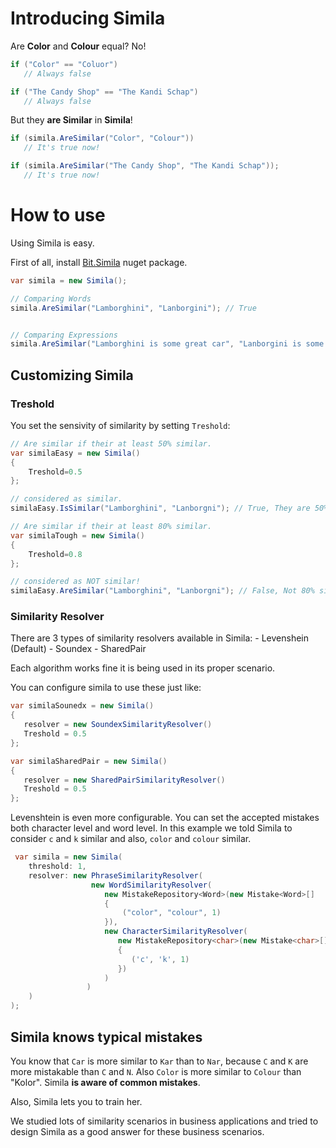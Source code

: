 # Introducing Simila
Are **Color** and **Colour** equal? No!

```c#
if ("Color" == "Coluor")
   // Always false

if ("The Candy Shop" == "The Kandi Schap")
   // Always false
```

But they **are Similar** in **Simila**!

```c#
if (simila.AreSimilar("Color", "Colour"))
   // It's true now!

if (simila.AreSimilar("The Candy Shop", "The Kandi Schap"));
   // It's true now!
```

# How to use
Using Simila is easy.

First of all, install [Bit.Simila](https://www.nuget.org/packages/Bit.Simila/) nuget package.

```c#
var simila = new Simila();

// Comparing Words
simila.AreSimilar("Lamborghini", "Lanborgini"); // True


// Comparing Expressions
simila.AreSimilar("Lamborghini is some great car", "Lanborgini is some graet kar"); // True
```
## Customizing Simila 

### **Treshold**
You set the sensivity of similarity by setting `Treshold`:

```c#
// Are similar if their at least 50% similar.
var similaEasy = new Simila()
{
    Treshold=0.5 
};

// considered as similar.
similaEasy.IsSimilar("Lamborghini", "Lanborgni"); // True, They are 50% similar.

// Are similar if their at least 80% similar.
var similaTough = new Simila() 
{ 
    Treshold=0.8 
};

// considered as NOT similar!
similaEasy.AreSimilar("Lamborghini", "Lanborgni"); // False, Not 80% similar.
```

### Similarity Resolver
There are 3 types of similarity resolvers available in Simila:
    - Levenshein (Default)
    - Soundex
    - SharedPair
    
 Each algorithm works fine it is being used in its proper scenario.
 
 You can configure simila to use these just like:
 
 ```c#
var similaSounedx = new Simila()
{
    resolver = new SoundexSimilarityResolver()
    Treshold = 0.5 
};

var similaSharedPair = new Simila()
{
    resolver = new SharedPairSimilarityResolver()
    Treshold = 0.5 
};
```

Levenshtein is even more configurable. You can set the accepted mistakes both character level and word level.
In this example we told Simila to consider `c` and `k` similar and also, `color` and `colour` similar.
```c#
 var simila = new Simila(
    threshold: 1,
    resolver: new PhraseSimilarityResolver(
                  new WordSimilarityResolver(
                     new MistakeRepository<Word>(new Mistake<Word>[]
                     {
                         ("color", "colour", 1)
                     }),
                     new CharacterSimilarityResolver(
                        new MistakeRepository<char>(new Mistake<char>[]
                        {
                           ('c', 'k', 1)
                        })
                     )
                 )
    )
);
```

## Simila knows typical mistakes
You know that `Car` is more similar to `Kar` than to `Nar`, because `C` and `K` are more mistakable than `C` and `N`.
Also `Color` is more similar to `Colour` than "Kolor".
Simila **is aware of common mistakes**.

Also, Simila lets you to train her. 




We studied lots of similarity scenarios in business applications and tried to design Simila as a good answer for these business scenarios.
